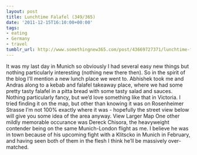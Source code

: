 ```yaml
---
layout: post
title: Lunchtime Falafel (349/365)
date: '2011-12-15T16:10:00+00:00'
tags:
- eating
- Germany
- travel
tumblr_url: http://www.somethingnew365.com/post/43669727371/lunchtime-falafel-349365
---
```

It was my last day in Munich so obviously I had several easy new things but nothing particularly interesting (nothing new there then). So in the spirit of the blog I’ll mention a new lunch place we went to.
Abhishek took me and Andras along to a kebab and falafel takeaway place, where we had some pretty tasty falafel in a pitta bread with some tasty salad and sauces. Nothing particularly fancy, but we’d love something like that in Victoria.
I tried finding it on the map, but other than knowing it was on Rosenheimer Strasse I’m not 100% exactly where it was - hopefully the street view below will give you some idea of the area anyway.
View Larger Map
One other mildly memorable occurance was Dereck Chisora, the heavyweight contender being on the same Munich-London flight as me. I believe he was in town because of his upcoming fight with a Klitscko in Munich in February, and having seen both of them in the flesh I think he’ll be massively over-matched.
